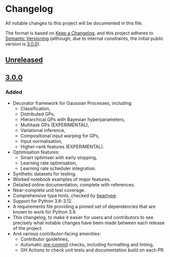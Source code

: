 # Changelog

All notable changes to this project will be documented in this file.

The format is based on [Keep a Changelog](https://keepachangelog.com/en/1.0.0/),
and this project adheres to [Semantic Versioning](https://semver.org/spec/v2.0.0.html)
(although, due to internal constraints, the initial public version is [3.0.0]).

## [Unreleased]



## [3.0.0]

### Added

- Decorator framework for Gaussian Processes, including:
  - Classification,
  - Distributed GPs,
  - Hierarchical GPs with Bayesian hyperparameters,
  - Multitask GPs (EXPERIMENTAL),
  - Variational inference,
  - Compositional input warping for GPs,
  - Input normalisation,
  - Higher-rank features (EXPERIMENTAL).
- Optimisation features:
  - Smart optimiser with early stopping,
  - Learning rate optimisation,
  - Learning rate scheduler integration.
- Synthetic datasets for testing.
- Worked notebook examples of major features.
- Detailed online documentation, complete with references.
- Near-complete unit test coverage.
- Comprehensive type hints, checked by [beartype].
- Support for Python 3.8-3.12.
- A requirements file providing a pinned set of dependencies that are known to work for Python 3.9.
- This changelog, to make it easier for users and contributors to see precisely what notable changes have been made
  between each release of the project.
- And various contributor-facing amenities:
  - Contributor guidelines,
  - Automatic [pre-commit] checks, including formatting and linting,
  - GH Actions to check unit tests and documentation build on each PR.




[//]: # (## [M.m.p] - YYYY-mm-dd)

[//]: # (### Added)
[//]: # (This is where features that have been added should be noted.)

[//]: # (### Fixed)
[//]: # (This is where fixes should be noted.)

[//]: # (### Changed)
[//]: # (This is where changes from previous versions should be noted.)

[//]: # (### Removed)
[//]: # (This is where elements which have been removed should be noted.)

[//]: # (### Deprecated)
[//]: # (This is where existing but deprecated elements should be noted.)

[beartype]: https://pypi.org/project/beartype/
[pre-commit]: https://pre-commit.com/

[Unreleased]: https://github.com/gchq/Vanguard/compare/v3.0.0...HEAD
[3.0.0]: https://github.com/gchq/Vanguard/releases/tag/v3.0.0
